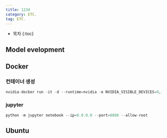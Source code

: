 ```yaml
---
title: 1234
category: ETC.
tag: ETC.
---
```










* 목차
{:toc}









## Model evelopment
## Docker
### 컨테이너 생성
```python
nvidia-docker run -it -d --runtime=nvidia -e NVIDIA_VISIBLE_DEVICES=0,1,2 --name ayaan_torch --network host -w /workspace -v /home/ayaan/ayaan_data:/workspace ayaan_nv
```
### jupyter
```python
python -m jupyter notebook --ip=0.0.0.0 --port=8888 --allow-root
```

## Ubuntu
